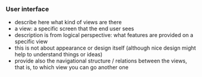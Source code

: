 ### User interface

* describe here what kind of views are there
* a view: a specific screen that the end user sees
* description is from logical perspective: what features are provided on a specific view
* this is not about appearance or design itself (although nice design might help to understand things or ideas)
* provide also the navigational structure / relations between the views, that is, to which view you can go another one
